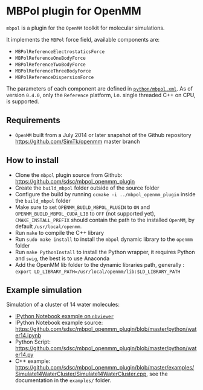 MBPol plugin for OpenMM
=======================

`mbpol` is a plugin for the `OpenMM` toolkit for molecular simulations.

It implements the `MBPol` force field, available components are:

* `MBPolReferenceElectrostaticsForce`
* `MBPolReferenceOneBodyForce`
* `MBPolReferenceTwoBodyForce`
* `MBPolReferenceThreeBodyForce`
* `MBPolReferenceDispersionForce`

The parameters of each component are defined in [`python/mbpol.xml`](https://github.com/sdsc/mbpol_openmm_plugin/blob/master/python/mbpol.xml).
As of version `0.4.0`, only the `Reference` platform, i.e. single threaded C++ on CPU, is supported.

## Requirements

* `OpenMM` built from a July 2014 or later snapshot of the Github repository <https://github.com/SimTk/openmm> master branch

## How to install

* Clone the `mbpol` plugin source from Github:
  <https://github.com/sdsc/mbpol_openmm_plugin>
* Create the `build_mbpol` folder outside of the source folder
* Configure the build by running `ccmake -i ../mbpol_openmm_plugin` inside the `build_mbpol` folder
* Make sure to set `OPENMM_BUILD_MBPOL_PLUGIN` to `ON` and `OPENMM_BUILD_MBPOL_CUDA_LIB` to `OFF` (not supported yet), `CMAKE_INSTALL_PREFIX` should contain the path to the installed `OpenMM`, by default `/usr/local/openmm`.
* Run `make` to compile the C++ library
* Run `sudo make install` to install the `mbpol` dynamic library to the
  `openmm` folder
* Run `make PythonInstall` to install the Python wrapper, it requires
  Python and `swig`, the best is to use Anaconda
* Add the OpenMM lib folder to the dynamic libraries path, generally : `export LD_LIBRARY_PATH=/usr/local/openmm/lib:$LD_LIBRARY_PATH`

## Example simulation

Simulation of a cluster of 14 water molecules:

* [IPython Notebook example on `nbviewer`](http://nbviewer.ipython.org/gist/zonca/54c7040c1cf3f583930f)
* IPython Notebook example source: <https://github.com/sdsc/mbpol_openmm_plugin/blob/master/python/water14.ipynb>
* Python Script: <https://github.com/sdsc/mbpol_openmm_plugin/blob/master/python/water14.py>
* C++ example:
  <https://github.com/sdsc/mbpol_openmm_plugin/blob/master/examples/Simulate14WaterCluster/Simulate14WaterCluster.cpp>, see the documentation in the `examples/` folder.
